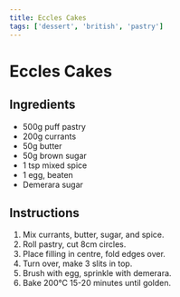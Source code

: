 ```yaml
---
title: Eccles Cakes
tags: ['dessert', 'british', 'pastry']
---
```


# Eccles Cakes

## Ingredients
- 500g puff pastry
- 200g currants
- 50g butter
- 50g brown sugar
- 1 tsp mixed spice
- 1 egg, beaten
- Demerara sugar

## Instructions
1. Mix currants, butter, sugar, and spice.
2. Roll pastry, cut 8cm circles.
3. Place filling in centre, fold edges over.
4. Turn over, make 3 slits in top.
5. Brush with egg, sprinkle with demerara.
6. Bake 200°C 15-20 minutes until golden. 